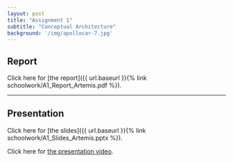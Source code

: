 ```yaml
---
layout: post
title: "Assignment 1"
subtitle: "Conceptual Architecture"
background: '/img/apollocar-7.jpg'
---
```

## Report
Click here for [the report]({{ url.baseurl }}{% link schoolwork/A1_Report_Artemis.pdf %}).

---
## Presentation
Click here for [the slides]({{ url.baseurl }}{% link schoolwork/A1_Slides_Artemis.pptx %}).

Click here for [the presentation video](https://queensuca-my.sharepoint.com/:v:/g/personal/18rjb10_queensu_ca/EXVbMC9DQ65CrBLlvqQbL80BYBTFiLazECDglQJi_eRttQ?e=CXNowD).